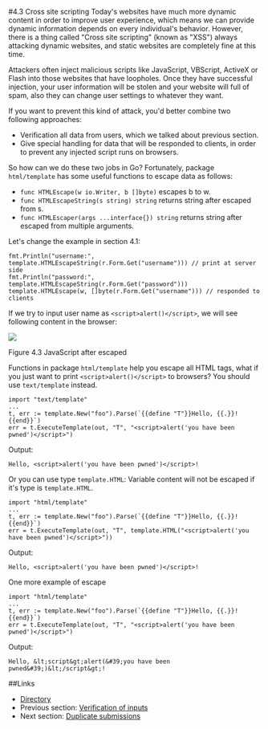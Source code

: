 #4.3 Cross site scripting
Today's websites have much more dynamic content in order to improve user experience, which means we can provide dynamic information depends on every individual's behavior. However, there is a thing called "Cross site scripting" (known as "XSS") always attacking dynamic websites, and static websites are completely fine at this time.

Attackers often inject malicious scripts like JavaScript, VBScript, ActiveX or Flash into those websites that have loopholes. Once they have successful injection, your user information will be stolen and your website will full of spam, also they can change user settings to whatever they want.

If you want to prevent this kind of attack, you'd better combine two following approaches: 

- Verification all data from users, which we talked about previous section.
- Give special handling for data that will be responded to clients, in order to prevent any injected script runs on browsers.

So how can we do these two jobs in Go? Fortunately, package `html/template` has some useful functions to escape data as follows:

- `func HTMLEscape(w io.Writer, b []byte)` escapes b to w.
- `func HTMLEscapeString(s string) string` returns string after escaped from s.
- `func HTMLEscaper(args ...interface{}) string` returns string after escaped from multiple arguments.

Let's change the example in section 4.1:

	fmt.Println("username:", template.HTMLEscapeString(r.Form.Get("username"))) // print at server side
	fmt.Println("password:", template.HTMLEscapeString(r.Form.Get("password")))
	template.HTMLEscape(w, []byte(r.Form.Get("username"))) // responded to clients

If we try to input user name as `<script>alert()</script>`, we will see following content in the browser:

![](images/4.3.escape.png?raw=true)

Figure 4.3 JavaScript after escaped

Functions in package `html/template` help you escape all HTML tags, what if you just want to print `<script>alert()</script>` to browsers? You should use `text/template` instead.

	import "text/template"
	...
	t, err := template.New("foo").Parse(`{{define "T"}}Hello, {{.}}!{{end}}`)
	err = t.ExecuteTemplate(out, "T", "<script>alert('you have been pwned')</script>")

Output:

	Hello, <script>alert('you have been pwned')</script>!

Or you can use type `template.HTML`: 
Variable content will not be escaped if it's type is `template.HTML`.

	import "html/template"
	...
	t, err := template.New("foo").Parse(`{{define "T"}}Hello, {{.}}!{{end}}`)
	err = t.ExecuteTemplate(out, "T", template.HTML("<script>alert('you have been pwned')</script>"))

Output:

	Hello, <script>alert('you have been pwned')</script>!

One more example of escape

	import "html/template"
	...
	t, err := template.New("foo").Parse(`{{define "T"}}Hello, {{.}}!{{end}}`)
	err = t.ExecuteTemplate(out, "T", "<script>alert('you have been pwned')</script>")

Output:

	Hello, &lt;script&gt;alert(&#39;you have been pwned&#39;)&lt;/script&gt;!

##Links
- [Directory](preface.md)
- Previous section: [Verification of inputs](04.2.md)
- Next section: [Duplicate submissions](04.4.md)
